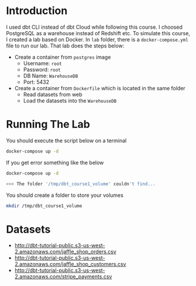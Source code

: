 # Introduction

I used dbt CLI instead of dbt Cloud while following this course. I choosed PostgreSQL as a warehouse instead of Redshift etc. To simulate this course, I created a lab based on Docker. In `lab` folder, there is a `docker-compose.yml` file to run our lab. That lab does the steps below:
- Create a container from `postgres` image
  - Username: `root`
  - Password: `root`
  - DB Name: `WarehouseDB`
  - Port: 5432
- Create a container from `Dockerfile` which is located in the same folder
  - Read datasets from web
  - Load the datasets into the `WarehouseDB`

# Running The Lab

You should execute the script below on a terminal
```bash
docker-compose up -d
```

If you get error something like the below
```bash
docker-compose up -d

>>> The folder '/tmp/dbt_course1_volume' couldn't find...
```

You should create a folder to store your volumes
```bash
mkdir /tmp/dbt_course1_volume
```


# Datasets

- http://dbt-tutorial-public.s3-us-west-2.amazonaws.com/jaffle_shop_orders.csv
- http://dbt-tutorial-public.s3-us-west-2.amazonaws.com/jaffle_shop_customers.csv
- http://dbt-tutorial-public.s3-us-west-2.amazonaws.com/stripe_payments.csv